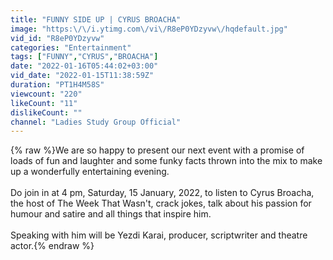 ```yaml
---
title: "FUNNY SIDE UP | CYRUS BROACHA"
image: "https:\/\/i.ytimg.com\/vi\/R8eP0YDzyvw\/hqdefault.jpg"
vid_id: "R8eP0YDzyvw"
categories: "Entertainment"
tags: ["FUNNY","CYRUS","BROACHA"]
date: "2022-01-16T05:44:02+03:00"
vid_date: "2022-01-15T11:38:59Z"
duration: "PT1H4M58S"
viewcount: "220"
likeCount: "11"
dislikeCount: ""
channel: "Ladies Study Group Official"
---
```

{% raw %}We are so happy to present our next event with a promise of loads of fun and laughter and some funky facts thrown into the mix to make up a wonderfully entertaining evening. <br /><br />Do join in at 4 pm, Saturday, 15 January, 2022, to listen to Cyrus Broacha, the host of The Week That Wasn't, crack jokes, talk about his passion for humour and satire and all things that inspire him.<br /> <br />Speaking with him will be Yezdi Karai, producer, scriptwriter and theatre actor.{% endraw %}
